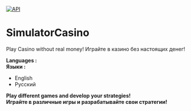 [![API](https://img.shields.io/badge/API-21%2B-brightgreen.svg?style=flat)](https://android-arsenal.com/api?level=21)
# SimulatorCasino
Play Casino without real money!
Играйте в казино без настоящих денег!

**Languages :**
\
**Языки :**

* English
* Русский

**Play different games and develop your strategies!**
\
**Играйте в различные игры и разрабатывайте свои стратегии!**
